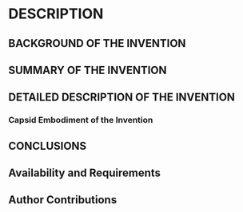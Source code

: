 # DESCRIPTION

## BACKGROUND OF THE INVENTION

## SUMMARY OF THE INVENTION

## DETAILED DESCRIPTION OF THE INVENTION

### Capsid Embodiment of the Invention

## CONCLUSIONS

## Availability and Requirements

## Author Contributions

